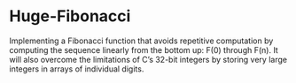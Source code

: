 # Huge-Fibonacci
Implementing a Fibonacci function that avoids repetitive computation by computing the sequence linearly from the bottom up: F(0) through F(n). It will also overcome the limitations of C’s 32-bit integers by storing very large integers in arrays of individual digits.
